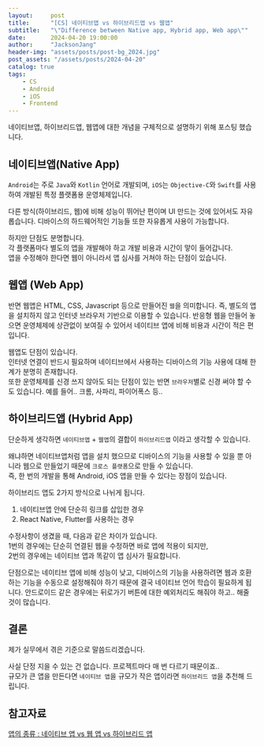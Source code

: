 ```yaml
---
layout:     post
title:      "[CS] 네이티브앱 vs 하이브리드앱 vs 웹앱"
subtitle:   "\"Difference between Native app, Hybrid app, Web app\""
date:       2024-04-20 19:00:00
author:     "JacksonJang"
header-img: "assets/posts/post-bg_2024.jpg"
post_assets: "/assets/posts/2024-04-20"
catalog: true
tags:
    - CS
    - Android
    - iOS
    - Frontend
---
```

네이티브앱, 하이브리드앱, 웹앱에 대한 개념을 구체적으로 설명하기 위해 포스팅 했습니다.

## 네이티브앱(Native App)
`Android`는 주로 `Java`와 `Kotlin` 언어로 개발되며, `iOS`는 `Objective-C`와 `Swift`를 사용하여 개발된 특정 플랫폼용 운영체제입니다.

다른 방식(하이브리드, 웹)에 비해 성능이 뛰어난 편이며 UI 만드는 것에 있어서도 자유롭습니다. 디바이스의 하드웨어적인 기능들 또한 자유롭게 사용이 가능합니다.

하지만 단점도 분명합니다.
<br />
각 플랫폼마다 별도의 앱을 개발해야 하고 개발 비용과 시간이 맣이 들어갑니다.
<br />
앱을 수정해야 한다면 웹이 아니라서 앱 심사를 거쳐야 하는 단점이 있습니다.

## 웹앱 (Web App)
반면 웹앱은 HTML, CSS, Javascript 등으로 만들어진 `웹`을 의미합니다. 즉, 별도의 앱을 설치하지 않고 인터넷 브라우저 기반으로 이용할 수 있습니다. 반응형 웹을 만들어 놓으면 운영체제에 상관없이 보여질 수 있어서 네이티브 앱에 비해 비용과 시간이 적은 편입니다.

웹앱도 단점이 있습니다.
<br />
인터넷 연결이 반드시 필요하며 네이티브에서 사용하는 디바이스의 기능 사용에 대해 한계가 분명히 존재합니다.
<br />
또한 운영체제를 신경 쓰지 않아도 되는 단점이 있는 반면 `브라우저`별로 신경 써야 할 수도 있습니다. 예를 들어.. 크롬, 사파리, 파이어폭스 등..

## 하이브리드앱 (Hybrid App)
단순하게 생각하면 `네이티브앱` + `웹앱`의 결합이 `하이브리드앱` 이라고 생각할 수 있습니다.

왜냐하면 네이티브앱처럼 앱을 설치 했으므로 디바이스의 기능을 사용할 수 있을 뿐 아니라 웹으로 만들었기 때문에 `크로스 플랫폼`으로 만들 수 있습니다.
<br />
즉, 한 번의 개발을 통해 Android, iOS 앱을 만들 수 있다는 장점이 있습니다.

하이브리드 앱도 2가지 방식으로 나뉘게 됩니다.
<br />
1. 네이티브앱 안에 단순히 링크를 삽입한 경우
2. React Native, Flutter를 사용하는 경우

수정사항이 생겼을 때, 다음과 같은 차이가 있습니다.
<br />
1번의 경우에는 단순히 연결된 웹을 수정하면 바로 앱에 적용이 되지만,
<br />
2번의 경우에는 네이티브 앱과 똑같이 앱 심사가 필요합니다.

단점으로는 네이티브 앱에 비해 성능이 낮고, 디바이스의 기능을 사용하려면 웹과 호환하는 기능을 수동으로 설정해줘야 하기 때문에 결국 네이티브 언어 학습이 필요하게 됩니다. 안드로이드 같은 경우에는 뒤로가기 버튼에 대한 예외처리도 해줘야 하고.. 해줄 것이 많습니다.

## 결론
제가 실무에서 겪은 기준으로 말씀드리겠습니다.

사실 단정 지을 수 있는 건 없습니다. 프로젝트마다 매 번 다르기 때문이죠..
<br />
규모가 큰 앱을 만든다면 `네이티브 앱`을 규모가 작은 앱이라면 `하이브리드 앱`을 추천해 드립니다.

## 참고자료
[앱의 종류 : 네이티브 앱 vs 웹 앱 vs 하이브리드 앱](https://blog.hectodata.co.kr/app_kinds)
